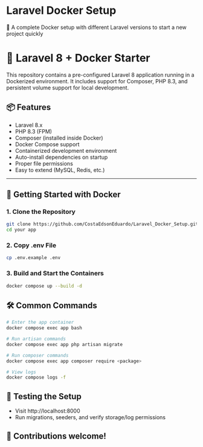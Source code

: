 # Laravel Docker Setup
🐳 A complete Docker setup with different Laravel versions to start a new project quickly

# 🚀 Laravel 8 + Docker Starter

This repository contains a pre-configured Laravel 8 application running in a Dockerized environment. It includes support for Composer, PHP 8.3, and persistent volume support for local development.

## 📦 Features

- Laravel 8.x
- PHP 8.3 (FPM)
- Composer (installed inside Docker)
- Docker Compose support
- Containerized development environment
- Auto-install dependencies on startup
- Proper file permissions
- Easy to extend (MySQL, Redis, etc.)

---

## 🐳 Getting Started with Docker

### 1. Clone the Repository

```bash
git clone https://github.com/CostaEdsonEduardo/Laravel_Docker_Setup.git as your-app
cd your app
```

### 2. Copy .env File

```bash
cp .env.example .env
```

### 3. Build and Start the Containers

```bash
docker compose up --build -d
```

## 🛠️ Common Commands

```bash
# Enter the app container
docker compose exec app bash

# Run artisan commands
docker compose exec app php artisan migrate

# Run composer commands
docker compose exec app composer require <package>

# View logs
docker compose logs -f
```
## 🧪 Testing the Setup

- Visit http://localhost:8000
- Run migrations, seeders, and verify storage/log permissions

## 🤝 Contributions welcome!

